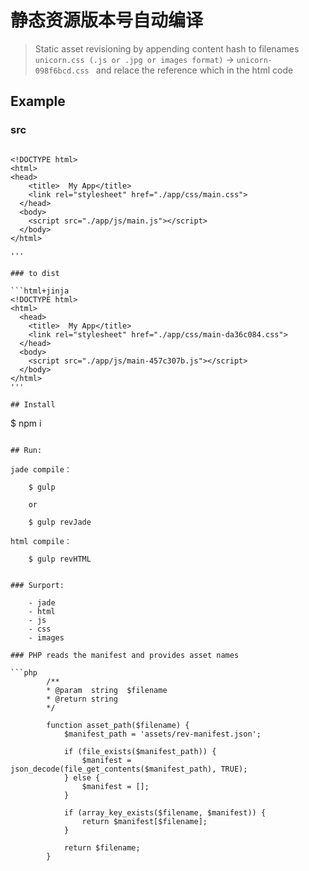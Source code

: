 # 静态资源版本号自动编译 

> Static asset revisioning by appending content hash to filenames
`unicorn.css (.js or .jpg or images format)` → `unicorn-098f6bcd.css ` and relace the reference which in the html code
## Example

### src

```html+jinja

<!DOCTYPE html>
<html>
<head>
    <title>  My App</title>
    <link rel="stylesheet" href="./app/css/main.css">
  </head>
  <body>
    <script src="./app/js/main.js"></script>
  </body>
</html>

'''

### to dist

```html+jinja
<!DOCTYPE html>
<html>
  <head>
    <title>  My App</title>
    <link rel="stylesheet" href="./app/css/main-da36c084.css">
  </head>
  <body>
    <script src="./app/js/main-457c307b.js"></script>
  </body>
</html>
'''

## Install

```
$ npm i
```

## Run:

```
	jade compile：

		$ gulp 
		
		or	
		
		$ gulp revJade

	html compile：

		$ gulp revHTML

```

### Surport:

```
		- jade
		- html
		- js
		- css
		- images
```
### PHP reads the manifest and provides asset names

```php
		/**
	 	* @param  string  $filename
	 	* @return string
	 	*/

		function asset_path($filename) {
	    	$manifest_path = 'assets/rev-manifest.json';

	    	if (file_exists($manifest_path)) {
	        	$manifest = json_decode(file_get_contents($manifest_path), TRUE);
	    	} else {
	       		$manifest = [];
	    	}

	    	if (array_key_exists($filename, $manifest)) {
	        	return $manifest[$filename];
	    	}

	    	return $filename;
		}



	


